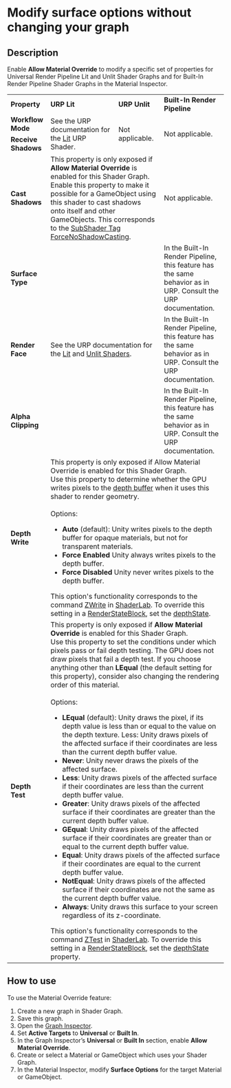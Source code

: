 # Modify surface options without changing your graph

## Description

Enable **Allow Material Override** to modify a specific set of properties for Universal Render Pipeline Lit and Unlit Shader Graphs and for Built-In Render Pipeline Shader Graphs in the Material Inspector.



<table>
<tr><td><b>Property</b></td><td><b>URP Lit</b></td><td><b>URP Unlit</b></td><td><b>Built-In Render Pipeline</b></td></tr>

<tr><td><b>Workflow Mode</b></td><td rowspan="2">See the URP documentation for the <a href="https://docs.unity3d.com/Packages/com.unity.render-pipelines.universal@12.0/manual/lit-shader.html">Lit</a> URP Shader.</td><td rowspan="2">Not applicable.</td><td rowspan="2">Not applicable.</td></tr>
<tr><td><b>Receive Shadows</td> </tr>

<tr><td><b>Cast Shadows</b></td><td colspan="2">This property is only exposed if <b>Allow Material Override</b> is enabled for this Shader Graph. Enable this property to make it possible for a GameObject using this shader to cast shadows onto itself and other GameObjects. This corresponds to the <a href="https://docs.unity3d.com/2021.1/Documentation/Manual/SL-SubShaderTags.html">SubShader Tag</a> <a href="https://docs.unity3d.com/2021.1/Documentation/Manual/SL-SubShaderTags.html">ForceNoShadowCasting</a>.</td><td>Not applicable.</td></tr>

<tr><td><b>Surface Type</b></td><td colspan="2" rowspan="3">See the URP documentation for the <a href="https://docs.unity3d.com/Packages/com.unity.render-pipelines.universal@12.0/manual/lit-shader.html">Lit</a> and <a href="https://docs.unity3d.com/Packages/com.unity.render-pipelines.universal@12.0/manual/unlit-shader.html">Unlit Shaders</a>.</td><td>In the Built-In Render Pipeline, this feature has the same behavior as in URP. Consult the URP documentation.</td></tr>

<tr><td><b>Render Face</b></td><td>In the Built-In Render Pipeline, this feature has the same behavior as in URP. Consult the URP documentation.</td></tr>


<tr><td><b>Alpha Clipping</b></td><td>In the Built-In Render Pipeline, this feature has the same behavior as in URP. Consult the URP documentation.</td></tr>




<tr><td><b>Depth Write</b></td><td colspan="3">
This property is only exposed if Allow Material Override is enabled for this Shader Graph. <br/>
Use this property to determine whether the GPU writes pixels to the <a href="https://en.wikipedia.org/wiki/Z-buffering">depth buffer</a> when it uses this shader to render geometry.  <br/><br>
Options: <br/>
<ul>
<li><b>Auto</b> (default): Unity writes pixels to the depth buffer for opaque materials, but not for transparent materials. </li>
<li><b>Force Enabled</b> Unity always writes pixels to the depth buffer.</li>
<li><b>Force Disabled</b> Unity never writes pixels to the depth buffer.</li> </ul>
This option's functionality corresponds to the command <a href="https://docs.unity3d.com/Manual/SL-ZWrite.html">ZWrite</a> in <a href="https://docs.unity3d.com/Manual/SL-Reference.html">ShaderLab</a>.  To override this setting in a <a href="https://docs.unity3d.com/ScriptReference/Rendering.RenderStateBlock.html">RenderStateBlock</a>, set the <a href="https://docs.unity3d.com/ScriptReference/Rendering.RenderStateBlock-depthState.html">depthState</a>.
</td></tr>

<tr><td><b>Depth Test</b></td><td colspan="3">This property is only exposed if <b>Allow Material Override</b> is enabled for this Shader Graph. <br/>Use this property to set the conditions under which pixels pass or fail depth testing. The GPU does not draw pixels that fail a depth test.  If you choose anything other than <b>LEqual</b> (the default setting for this property), consider also changing the rendering order of this material.  <br/> <br/>Options:
<ul>
<li><b>LEqual</b> (default): Unity draws the pixel, if its depth value is less than or equal to the value on the depth texture. Less: Unity draws pixels of the affected surface if their coordinates are less than the current depth buffer value.  </li>
<li><b>Never</b>: Unity never draws the pixels of the affected surface. </li>
<li><b>Less</b>: Unity draws pixels of the affected surface if their coordinates are less than the current depth buffer value. </li>
<li><b>Greater</b>: Unity draws pixels of the affected surface if their coordinates are greater than the current depth buffer value. </li>
<li><b>GEqual</b>: Unity draws pixels of the affected surface if their coordinates are greater than or equal to the current depth buffer value. </li>
<li><b>Equal</b>: Unity draws pixels of the affected surface if their coordinates are equal to the current depth buffer value. </li>
<li><b>NotEqual</b>: Unity draws pixels of the affected surface if their coordinates are not the same as the current depth buffer value. </li>
<li><b>Always</b>: Unity draws this surface to your screen regardless of its z-coordinate. </li> </ul>
This option's functionality corresponds to the command <a href="https://docs.unity3d.com/Manual/SL-ZTest.html">ZTest</a> in <a href="https://docs.unity3d.com/Manual/SL-Reference.html">ShaderLab</a>.  To override this setting in a <a href="https://docs.unity3d.com/ScriptReference/Rendering.RenderStateBlock.html">RenderStateBlock</a>, set the <a href="https://docs.unity3d.com/ScriptReference/Rendering.RenderStateBlock-depthState.html">depthState</a> property.</li>
</td></tr>





</table>


## How to use

To use the Material Override feature:
1. Create a new graph in Shader Graph.
2. Save this graph.
3. Open the [Graph Inspector](Internal-Inspector.md).
4. Set **Active Targets** to **Universal** or **Built In**.
5. In the Graph Inspector’s **Universal** or **Built In** section, enable **Allow Material Override**.
6. Create or select a Material or GameObject which uses your Shader Graph.
7. In the Material Inspector, modify **Surface Options** for the target Material or GameObject.
